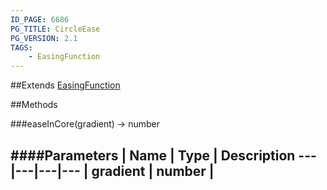 ```yaml
---
ID_PAGE: 6686
PG_TITLE: CircleEase
PG_VERSION: 2.1
TAGS:
    - EasingFunction
---
```




##Extends
 [EasingFunction](page.php?p=6685)


##Methods

###easeInCore(gradient) &rarr; number

####Parameters
 | Name | Type | Description
---|---|---|---
 | gradient | number | 
---
